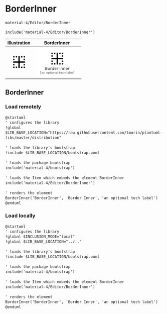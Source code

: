 # BorderInner


```text
material-4/Editor/BorderInner
```

```text
include('material-4/Editor/BorderInner')
```



| Illustration | BorderInner |
| :---: | :---: |
| ![illustration for Illustration](../../material-4/Editor/BorderInner.png) | ![illustration for BorderInner](../../material-4/Editor/BorderInner.Local.png) |




## BorderInner

### Load remotely
```plantuml
@startuml
' configures the library
!global $LIB_BASE_LOCATION="https://raw.githubusercontent.com/tmorin/plantuml-libs/master/distribution"

' loads the library's bootstrap
!include $LIB_BASE_LOCATION/bootstrap.puml

' loads the package bootstrap
include('material-4/bootstrap')

' loads the Item which embeds the element BorderInner
include('material-4/Editor/BorderInner')

' renders the element
BorderInner('BorderInner', 'Border Inner', 'an optional tech label')
@enduml
```

### Load locally
```plantuml
@startuml
' configures the library
!global $INCLUSION_MODE="local"
!global $LIB_BASE_LOCATION="../.."

' loads the library's bootstrap
!include $LIB_BASE_LOCATION/bootstrap.puml

' loads the package bootstrap
include('material-4/bootstrap')

' loads the Item which embeds the element BorderInner
include('material-4/Editor/BorderInner')

' renders the element
BorderInner('BorderInner', 'Border Inner', 'an optional tech label')
@enduml
```

